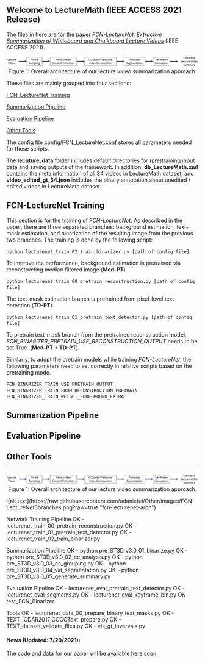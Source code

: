 ## Welcome to LectureMath (IEEE ACCESS 2021 Release)

The files in here are for the paper [*FCN-LectureNet: Extractive Summarization of Whiteboard and Chalkboard Lecture Videos*](https://ieeexplore.ieee.org/abstract/document/9494351) (IEEE ACCESS 2021).

<p align="center">
  <img src="https://raw.githubusercontent.com/adaniefei/Other/images/Overall-Arch.png">
  Figure 1: Overall architecture of our lecture video summarization approach.
</p>

These files are mainly grouped into four sections:

[FCN-LectureNet Training](#fcn-lecturenet-training)

[Summarization Pipeline](#summarization-pipeline)

[Evaluation Pipeline](#evaluation-pipeline)

[Other Tools](#other-tools)

The config file [config/FCN_LectureNet.conf](https://github.com/kdavila/lecturemath/blob/master/ACCESS2021_release/configs/FCN_LectureNet.conf) stores all parameters needed for these scripts. 

The **lecuture_data** folder includes default directories for (pre)training input data and saving outputs of the framework. 
In addition, **db_LectureMath.xml** contains the meta information of all 34 videos in LectureMath dataset, and **video_edited_gt_34.json** includes the binary annotation about unedited / edited videos in LectureMath dataset.



## FCN-LectureNet Training

This section is for the training of *FCN-LectureNet*. As described in the paper, there are three separated branches: background estimation, text-mask estimation, and binarization of the resulting image from the previous two branches. The training is done by the following script:

    python lecturenet_train_02_train_binarizer.py [path of config file]

To improve the performance, background estimation is pretrained via reconstructing median filtered image (**Med-PT**). 

    python lecturenet_train_00_pretrain_reconstruction.py [path of config file]

The text-mask estimation branch is pretrained from pixel-level text detection (**TD-PT**). 

    python lecturenet_train_01_pretrain_text_detector.py [path of config file]

To pretrain text-mask branch from the pretrained reconstruction model, *FCN_BINARIZER_PRETRAIN_USE_RECONSTRUCTION_OUTPUT* needs to be set True. (**Med-PT + TD-PT**). 

Similarly, to adopt the pretrain models while training *FCN-LectureNet*, the following parameters need to set correctly in relative scripts based on the pretraining mode.

    FCN_BINARIZER_TRAIN_USE_PRETRAIN_OUTPUT
    FCN_BINARIZER_TRAIN_FROM_RECONSTRUCTION_PRETRAIN
    FCN_BINARIZER_TRAIN_WEIGHT_FOREGROUND_EXTRA

## Summarization Pipeline

## Evaluation Pipeline

## Other Tools

---
<p align="center">
  <img src="https://raw.githubusercontent.com/adaniefei/Other/images/Overall-Arch.png">
  Figure 1: Overall architecture of our lecture video summarization approach.
</p>
![alt text](https://raw.githubusercontent.com/adaniefei/Other/images/FCN-LectureNet3branches.png?raw=true "fcn-lecturenet-arch")







Network Training Pipeline
OK - lecturenet_train_00_pretrain_reconstruction.py
OK - lecturenet_train_01_pretrain_text_detector.py
OK - lecturenet_train_02_train_binarizer.py

Summarization Pipeline
OK - python pre_ST3D_v3.0_01_binarize.py
OK - python pre_ST3D_v3.0_02_cc_analysis.py
OK - python pre_ST3D_v3.0_03_cc_grouping.py
OK - python pre_ST3D_v3.0_04_vid_segmentation.py
OK - python pre_ST3D_v3.0_05_generate_summary.py

Evaluation Pipeline
OK - lecturenet_eval_pretrain_text_detector.py
OK - lecturenet_eval_segments.py
OK - lecturenet_eval_keyframe_bin.py
OK - test_FCN_Binarizer

Tools
OK - lecturenet_data_00_prepare_binary_text_masks.py
OK - TEXT_ICDAR2017_COCOText_prepare.py
OK - TEXT_dataset_validate_files.py
OK - vis_gt_invervals.py


#### News (Updated: 7/20/2021):
The code and data for our paper will be available here soon. 
